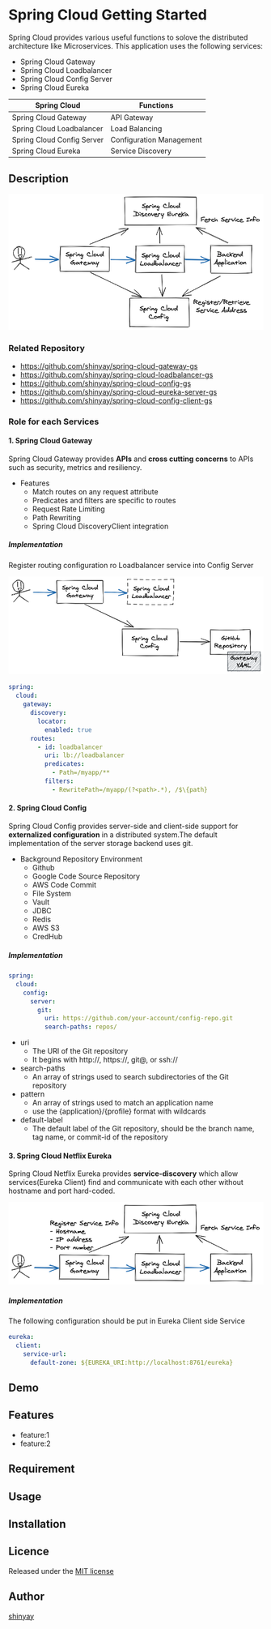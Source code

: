 # Spring Cloud Getting Started

Spring Cloud provides various useful functions to solove the distributed architecture like Microservices.
This application uses the following services:
- Spring Cloud Gateway
- Spring Cloud Loadbalancer
- Spring Cloud Config Server
- Spring Cloud Eureka

|Spring Cloud|Functions|
|------------|---------|
|Spring Cloud Gateway|API Gateway|
|Spring Cloud Loadbalancer|Load Balancing|
|Spring Cloud Config Server|Configuration Management|
|Spring Cloud Eureka|Service Discovery|


## Description

![spring-cloud-diagram](images/spring-cloud.png)

### Related Repository

- https://github.com/shinyay/spring-cloud-gateway-gs
- https://github.com/shinyay/spring-cloud-loadbalancer-gs
- https://github.com/shinyay/spring-cloud-config-gs
- https://github.com/shinyay/spring-cloud-eureka-server-gs
- https://github.com/shinyay/spring-cloud-config-client-gs

### Role for each Services
#### 1. Spring Cloud Gateway
Spring Cloud Gateway provides **APIs** and **cross cutting concerns** to APIs such as security, metrics and resiliency.

- Features
  - Match routes on any request attribute
  - Predicates and filters are specific to routes
  - Request Rate Limiting
  - Path Rewriting
  - Spring Cloud DiscoveryClient integration

##### Implementation
Register routing configuration ro Loadbalancer service into Config Server

![gateway](images/spring-cloud-gateway.png)

```yaml
spring:
  cloud:
    gateway:
      discovery:
        locator:
          enabled: true
      routes:
        - id: loadbalancer
          uri: lb://loadbalancer
          predicates:
            - Path=/myapp/**
          filters:
            - RewritePath=/myapp/(?<path>.*), /$\{path}
```

#### 2. Spring Cloud Config
Spring Cloud Config provides server-side and client-side support for **externalized configuration** in a distributed system.The default implementation of the server storage backend uses git.

- Background Repository Environment
  - Github
  - Google Code Source Repository
  - AWS Code Commit
  - File System
  - Vault
  - JDBC
  - Redis
  - AWS S3
  - CredHub

##### Implementation

```yaml
spring:
  cloud:
    config:
      server:
        git:
          uri: https://github.com/your-account/config-repo.git
          search-paths: repos/
```
- uri
  - The URI of the Git repository
  - It begins with http://, https://, git@, or ssh://
- search-paths
  - An array of strings used to search subdirectories of the Git repository
- pattern
  - An array of strings used to match an application name
  - use the {application}/{profile} format with wildcards
- default-label
  - The default label of the Git repository, should be the branch name, tag name, or commit-id of the repository


#### 3. Spring Cloud Netflix Eureka
Spring Cloud Netflix Eureka provides **service-discovery** which allow services(Eureka Client) find and communicate with each other without hostname and port hard-coded.

![eureka](images/spring-cloud-eureka.png)

##### Implementation
The following configuration should be put in Eureka Client side Service

```yaml
eureka:
  client:
    service-url:
      default-zone: ${EUREKA_URI:http://localhost:8761/eureka}
```

## Demo

## Features

- feature:1
- feature:2

## Requirement

## Usage

## Installation

## Licence

Released under the [MIT license](https://gist.githubusercontent.com/shinyay/56e54ee4c0e22db8211e05e70a63247e/raw/34c6fdd50d54aa8e23560c296424aeb61599aa71/LICENSE)

## Author

[shinyay](https://github.com/shinyay)
